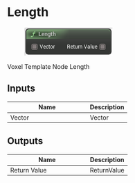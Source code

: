 # Length

<div align="left" data-full-width="false">

<figure><img src="../../../../api/Math/Vector Operators/Length.png" alt=""><figcaption></figcaption></figure>

</div>

Voxel Template Node Length

## Inputs

<table><thead><tr><th width="170">Name</th><th>Description</th></tr></thead><tbody><tr><td>Vector</td><td>Vector</td></tr></tbody></table>

## Outputs

<table><thead><tr><th width="170">Name</th><th>Description</th></tr></thead><tbody><tr><td>Return Value</td><td>ReturnValue</td></tr></tbody></table>

